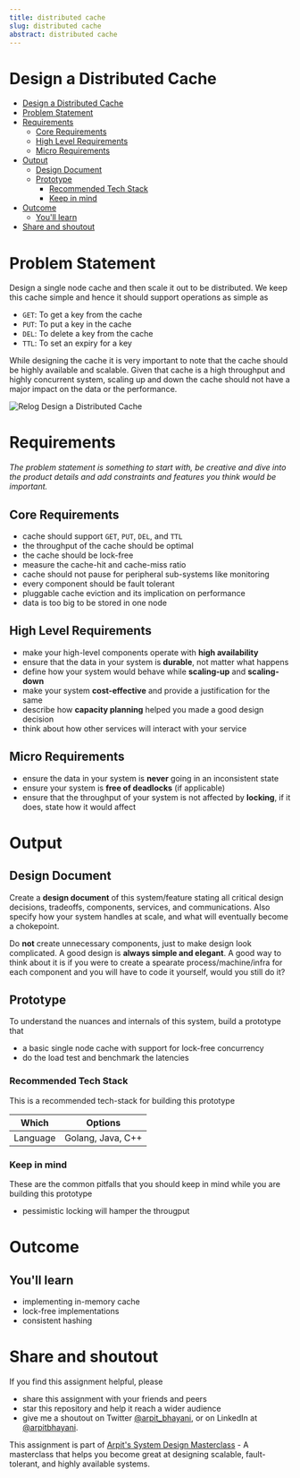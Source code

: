 ```yaml
---
title: distributed cache 
slug: distributed cache 
abstract: distributed cache 
---
```


 Design a Distributed Cache
===

<!--ts-->
* [Design a Distributed Cache](#design-a-distributed-cache)
* [Problem Statement](#problem-statement)
* [Requirements](#requirements)
   * [Core Requirements](#core-requirements)
   * [High Level Requirements](#high-level-requirements)
   * [Micro Requirements](#micro-requirements)
* [Output](#output)
   * [Design Document](#design-document)
   * [Prototype](#prototype)
      * [Recommended Tech Stack](#recommended-tech-stack)
      * [Keep in mind](#keep-in-mind)
* [Outcome](#outcome)
   * [You'll learn](#youll-learn)
* [Share and shoutout](#share-and-shoutout)
<!--te-->

# Problem Statement

Design a single node cache and then scale it out to be distributed. We keep this cache simple and hence it should support operations as simple as

 - `GET`: To get a key from the cache
 - `PUT`: To put a key in the cache
 - `DEL`: To delete a key from the cache
 - `TTL`: To set an expiry for a key 

While designing the cache it is very important to note that the cache should be highly available and scalable. Given that cache is a high throughput and highly concurrent system, scaling up and down the cache should not have a major impact on the data or the performance.

![Relog Design a Distributed Cache](https://user-images.githubusercontent.com/4745789/141650924-943da5ba-c3a0-4d86-b3f2-a300be7bea9d.png)

# Requirements

<!--rs-->
*The problem statement is something to start with, be creative and dive into the product details and add constraints and features you think would be important.*
<!--re-->

## Core Requirements

 - cache should support `GET`, `PUT`, `DEL`, and `TTL`
 - the throughput of the cache should be optimal
 - the cache should be lock-free
 - measure the cache-hit and cache-miss ratio
 - cache should not pause for peripheral sub-systems like monitoring
 - every component should be fault tolerant
 - pluggable cache eviction and its implication on performance
 - data is too big to be stored in one node

##  High Level Requirements
<!--hs-->
- make your high-level components operate with **high availability**
 - ensure that the data in your system is **durable**, not matter what happens
 - define how your system would behave while **scaling-up** and **scaling-down**
 - make your system **cost-effective** and provide a justification for the same
 - describe how **capacity planning** helped you made a good design decision 
 - think about how other services will interact with your service
<!--he-->

##  Micro Requirements
<!--ms-->
- ensure the data in your system is **never** going in an inconsistent state
 - ensure your system is **free of deadlocks** (if applicable)
 - ensure that the throughput of your system is not affected by **locking**, if it does, state how it would affect
<!--me-->

# Output

## Design Document
<!--ds-->
Create a **design document** of this system/feature stating all critical design decisions, tradeoffs, components, services, and communications. Also specify how your system handles at scale, and what will eventually become a chokepoint.

Do **not** create unnecessary components, just to make design look complicated. A good design is **always simple and elegant**. A good way to think about it is if you were to create a spearate process/machine/infra for each component and you will have to code it yourself, would you still do it?
<!--de-->

## Prototype

To understand the nuances and internals of this system, build a prototype that

- a basic single node cache with support for lock-free concurrency
- do the load test and benchmark the latencies

###  Recommended Tech Stack

This is a recommended tech-stack for building this prototype

|Which|Options|
|-----|-----|
|Language|Golang, Java, C++|

###  Keep in mind

These are the common pitfalls that you should keep in mind while you are building this prototype

- pessimistic locking will hamper the througput

# Outcome

##  You'll learn

- implementing in-memory cache
- lock-free implementations
- consistent hashing

<!--fs-->
#  Share and shoutout

If you find this assignment helpful, please
 - share this assignment with your friends and peers
 - star this repository and help it reach a wider audience
 - give me a shoutout on Twitter [@arpit_bhayani](https://twitter.com/@arpit_bhayani), or on LinkedIn at [@arpitbhayani](https://www.linkedin.com/in/arpitbhayani/).

This assignment is part of [Arpit's System Design Masterclass](https://arpitbhayani.me/masterclass) - A masterclass that helps you become great at designing scalable, fault-tolerant, and highly available systems.
<!--fe-->
